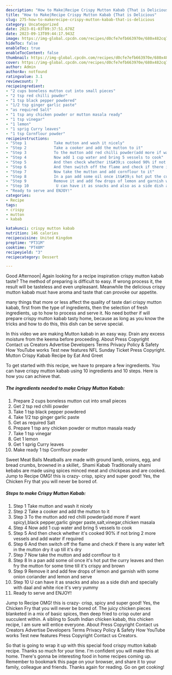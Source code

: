 ```yaml
---
description: "How to Make|Recipe Crispy Mutton Kabab {That is Delicious"
title: "How to Make|Recipe Crispy Mutton Kabab {That is Delicious"
slug: 275-how-to-makerecipe-crispy-mutton-kabab-that-is-delicious
category: Uncategorized
date: 2023-01-03T09:37:51.678Z
date: 2023-09-13T09:44:17.943Z
image: https://img-global.cpcdn.com/recipes/d0cfe7efb663970e/680x482cq70/crispy-mutton-kabab-recipe-main-photo.jpg
hideToc: false
enableToc: true
enableTocContent: false
thumbnail: https://img-global.cpcdn.com/recipes/d0cfe7efb663970e/680x482cq70/crispy-mutton-kabab-recipe-main-photo.jpg
cover: https://img-global.cpcdn.com/recipes/d0cfe7efb663970e/680x482cq70/crispy-mutton-kabab-recipe-main-photo.jpg
author: Admin
authorAv: notfound
ratingvalue: 3.1
reviewcount: 7
recipeingredient:
- "2 cups boneless mutton cut into small pieces"
- "2 tsp red chilli powder"
- "1 tsp black pepper powdered"
- "1/2 tsp ginger garlic paste"
- "as required Salt"
- "1 tsp any chicken powder or mutton masala ready"
- "1 tsp vinegar"
- "1 lemon"
- "1 sprig Curry leaves"
- "1 tsp Cornflour powder"
recipeinstructions:
- "Step 1            Take mutton and wash it nicely"
- "Step 2            Take a cooker and add the mutton to it"
- "Step 3            To the mutton add red chilli powder(add more if want spicy),black pepper,garlic ginger paste,salt,vinegar,chicken masala"
- "Step 4            Now add 1 cup water and bring 5 vessels to cook"
- "Step 5            And then check whether it&#39;s cooked 90% if not bring 2 more vessels and add water if required"
- "Step 6            And then switch off the flame and check if there is any water left in the mutton dry it up till it&#39;s dry"
- "Step 7            Now take the mutton and add cornflour to it"
- "Step 8            In a pan add some oil once it&#39;s hot put the curry leaves and then fry the mutton for some time till it&#39;s crispy and brown"
- "Step 9            Remove it and add few drops of lemon and garnish with some onion coriander and lemon and serve"
- "Step 10            U can have it as snacks and also as a side dish and specially with daal and white rice it&#39;s very yummy"
- "Ready to serve and ENJOY!"
categories:
- Recipe
tags:
- crispy
- mutton
- kabab

katakunci: crispy mutton kabab 
nutrition: 146 calories
recipecuisine: United Kingdom
preptime: "PT31M"
cooktime: "PT48M"
recipeyield: "3"
recipecategory: Dessert

---
```



Good Afternoon| Again looking for a recipe inspiration crispy mutton kabab taste? The method of preparing is difficult to easy. If wrong process it, the result will be tasteless and even unpleasant. Meanwhile the delicious crispy mutton kabab must have aroma and taste that can provoke our appetite.






many things that more or less affect the quality of taste dari crispy mutton kabab, first from the type of ingredients, then the selection of fresh ingredients, up to how to process and serve it. No need bother if will prepare crispy mutton kabab tasty home, because as long as you know the tricks and how to do this, this dish can be serve special.


In this video we are making Mutton kabab in an easy way. Drain any excess moisture from the keema before proceeding. About Press Copyright Contact us Creators Advertise Developers Terms Privacy Policy &amp; Safety How YouTube works Test new features NFL Sunday Ticket Press Copyright. Mutton Crispy Kabab Recipe by Eat And Greet


To get started with this recipe, we have to prepare a few ingredients. You can have crispy mutton kabab using 10 ingredients and 10 steps. Here is how you can achieve that.

<!--inarticleads1-->

##### The ingredients needed to make Crispy Mutton Kabab:

1. Prepare 2 cups boneless mutton cut into small pieces
1. Get 2 tsp red chilli powder
1. Take 1 tsp black pepper powdered
1. Take 1/2 tsp ginger garlic paste
1. Get as required Salt
1. Prepare 1 tsp any chicken powder or mutton masala ready
1. Take 1 tsp vinegar
1. Get 1 lemon
1. Get 1 sprig Curry leaves
1. Make ready 1 tsp Cornflour powder


Sweet Meat Balls Meatballs are made with ground lamb, onions, egg, and bread crumbs, browned in a skillet,. Shami Kabab Traditionally shami kebabs are made using spices minced meat and chickpeas and are cooked. Jump to Recipe OMG! this is crazy- crisp, spicy and super good! Yes, the Chicken Fry that you will never be bored of. 

<!--inarticleads2-->

##### Steps to make Crispy Mutton Kabab:

1. Step 1            Take mutton and wash it nicely
1. Step 2            Take a cooker and add the mutton to it
1. Step 3            To the mutton add red chilli powder(add more if want spicy),black pepper,garlic ginger paste,salt,vinegar,chicken masala
1. Step 4            Now add 1 cup water and bring 5 vessels to cook
1. Step 5            And then check whether it&#39;s cooked 90% if not bring 2 more vessels and add water if required
1. Step 6            And then switch off the flame and check if there is any water left in the mutton dry it up till it&#39;s dry
1. Step 7            Now take the mutton and add cornflour to it
1. Step 8            In a pan add some oil once it&#39;s hot put the curry leaves and then fry the mutton for some time till it&#39;s crispy and brown
1. Step 9            Remove it and add few drops of lemon and garnish with some onion coriander and lemon and serve
1. Step 10            U can have it as snacks and also as a side dish and specially with daal and white rice it&#39;s very yummy
1. Ready to serve and ENJOY!

Jump to Recipe OMG! this is crazy- crisp, spicy and super good! Yes, the Chicken Fry that you will never be bored of. The juicy chicken pieces blanketed in a mix of basic spices, then deep fried to crisp outer and succulent within. A sibling to South Indian chicken kabab, this chicken recipe, I am sure will entice everyone. About Press Copyright Contact us Creators Advertise Developers Terms Privacy Policy &amp; Safety How YouTube works Test new features Press Copyright Contact us Creators. 

So that is going to wrap it up with this special food crispy mutton kabab recipe. Thanks so much for your time. I'm confident you will make this at home. There's gonna be interesting food in home recipes coming up. Remember to bookmark this page on your browser, and share it to your family, colleague and friends. Thanks again for reading. Go on get cooking!
